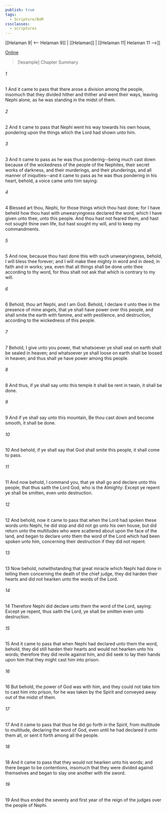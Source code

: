 ```yaml
---
publish: true
tags:
  - Scripture/BoM
cssclasses:
  - scriptures
---
```

[[Helaman 9| <-- Helaman 9]] | [[Helaman]] | [[Helaman 11| Helaman 11 -->]]

[Online](https://churchofjesuschrist.org/study/scriptures/bofm/hel/10?lang=eng)

>[!example] Chapter Summary
>
###### 1
1 And it came to pass that there arose a division among the people, insomuch that they divided hither and thither and went their ways, leaving Nephi alone, as he was standing in the midst of them.
###### 2
2 And it came to pass that Nephi went his way towards his own house, pondering upon the things which the Lord had shown unto him.
###### 3
3 And it came to pass as he was thus pondering--being much cast down because of the wickedness of the people of the Nephites, their secret works of darkness, and their murderings, and their plunderings, and all manner of iniquities--and it came to pass as he was thus pondering in his heart, behold, a voice came unto him saying:
###### 4
4 Blessed art thou, Nephi, for those things which thou hast done; for I have beheld how thou hast with unwearyingness declared the word, which I have given unto thee, unto this people. And thou hast not feared them, and hast not sought thine own life, but hast sought my will, and to keep my commandments.
###### 5
5 And now, because thou hast done this with such unwearyingness, behold, I will bless thee forever; and I will make thee mighty in word and in deed, in faith and in works; yea, even that all things shall be done unto thee according to thy word, for thou shalt not ask that which is contrary to my will.
###### 6
6 Behold, thou art Nephi, and I am God. Behold, I declare it unto thee in the presence of mine angels, that ye shall have power over this people, and shall smite the earth with famine, and with pestilence, and destruction, according to the wickedness of this people.
###### 7
7 Behold, I give unto you power, that whatsoever ye shall seal on earth shall be sealed in heaven; and whatsoever ye shall loose on earth shall be loosed in heaven; and thus shall ye have power among this people.
###### 8
8 And thus, if ye shall say unto this temple it shall be rent in twain, it shall be done.
###### 9
9 And if ye shall say unto this mountain, Be thou cast down and become smooth, it shall be done.
###### 10
10 And behold, if ye shall say that God shall smite this people, it shall come to pass.
###### 11
11 And now behold, I command you, that ye shall go and declare unto this people, that thus saith the Lord God, who is the Almighty: Except ye repent ye shall be smitten, even unto destruction.
###### 12
12 And behold, now it came to pass that when the Lord had spoken these words unto Nephi, he did stop and did not go unto his own house, but did return unto the multitudes who were scattered about upon the face of the land, and began to declare unto them the word of the Lord which had been spoken unto him, concerning their destruction if they did not repent.
###### 13
13 Now behold, notwithstanding that great miracle which Nephi had done in telling them concerning the death of the chief judge, they did harden their hearts and did not hearken unto the words of the Lord.
###### 14
14 Therefore Nephi did declare unto them the word of the Lord, saying: Except ye repent, thus saith the Lord, ye shall be smitten even unto destruction.
###### 15
15 And it came to pass that when Nephi had declared unto them the word, behold, they did still harden their hearts and would not hearken unto his words; therefore they did revile against him, and did seek to lay their hands upon him that they might cast him into prison.
###### 16
16 But behold, the power of God was with him, and they could not take him to cast him into prison, for he was taken by the Spirit and conveyed away out of the midst of them.
###### 17
17 And it came to pass that thus he did go forth in the Spirit, from multitude to multitude, declaring the word of God, even until he had declared it unto them all, or sent it forth among all the people.
###### 18
18 And it came to pass that they would not hearken unto his words; and there began to be contentions, insomuch that they were divided against themselves and began to slay one another with the sword.
###### 19
19 And thus ended the seventy and first year of the reign of the judges over the people of Nephi.



